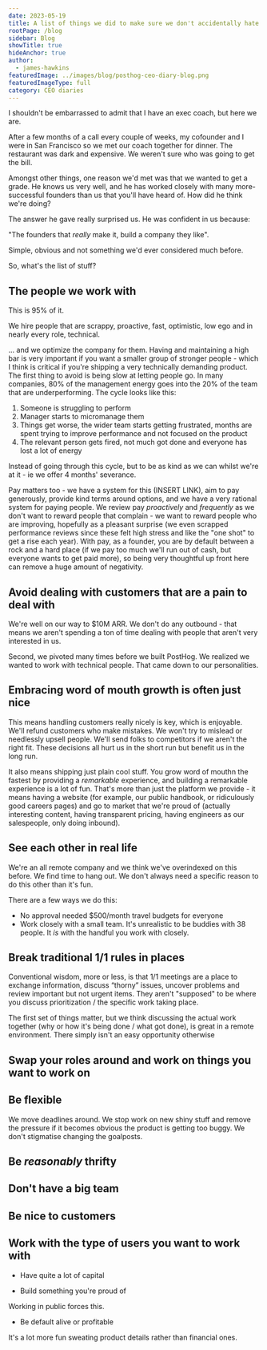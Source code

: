 ```yaml
---
date: 2023-05-19
title: A list of things we did to make sure we don't accidentally hate working at our own company
rootPage: /blog
sidebar: Blog
showTitle: true
hideAnchor: true
author:
  - james-hawkins
featuredImage: ../images/blog/posthog-ceo-diary-blog.png
featuredImageType: full
category: CEO diaries
---
```


I shouldn't be embarrassed to admit that I have an exec coach, but here we are.

After a few months of a call every couple of weeks, my cofounder and I were in San Francisco so we met our coach together for dinner. The restaurant was dark and expensive. We weren't sure who was going to get the bill.

Amongst other things, one reason we'd met was that we wanted to get a grade. He knows us very well, and he has worked closely with many more-successful founders than us that you'll have heard of. How did he think we're doing?

The answer he gave really surprised us. He was confident in us because:

"The founders that _really_ make it, build a company they like".

Simple, obvious and not something we'd ever considered much before.

So, what's the list of stuff?

## The people we work with

This is 95% of it.

We hire people that are scrappy, proactive, fast, optimistic, low ego and in nearly every role, technical.

... and we optimize the company for them. Having and maintaining a high bar is very important if you want a smaller group of stronger people - which I think is critical if you're shipping a very technically demanding product. The first thing to avoid is being slow at letting people go. In many companies, 80% of the management energy goes into the 20% of the team that are underperforming. The cycle looks like this:

1. Someone is struggling to perform
2. Manager starts to micromanage them
3. Things get worse, the wider team starts getting frustrated, months are spent trying to improve performance and not focused on the product
4. The relevant person gets fired, not much got done and everyone has lost a lot of energy

Instead of going through this cycle, but to be as kind as we can whilst we're at it - ie we offer 4 months' severance.

Pay matters too - we have a system for this (INSERT LINK), aim to pay generously, provide kind terms around options, and we have a very rational system for paying people. We review pay _proactively_ and _frequently_ as we don't want to reward people that complain - we want to reward people who are improving, hopefully as a pleasant surprise (we even scrapped performance reviews since these felt high stress and like the "one shot" to get a rise each year). With pay, as a founder, you are by default between a rock and a hard place (if we pay too much we'll run out of cash, but everyone wants to get paid more), so being very thoughtful up front here can remove a huge amount of negativity.

## Avoid dealing with customers that are a pain to deal with

We're well on our way to $10M ARR. We don't do any outbound - that means we aren't spending a ton of time dealing with people that aren't very interested in us.

Second, we pivoted many times before we built PostHog. We realized we wanted to work with technical people. That came down to our personalities.


## Embracing word of mouth growth is often just nice

This means handling customers really nicely is key, which is enjoyable. We'll refund customers who make mistakes. We won't try to mislead or needlessly upsell people. We'll send folks to competitors if we aren't the right fit. These decisions all hurt us in the short run but benefit us in the long run. 

It also means shipping just plain cool stuff. You grow word of mouthn the fastest by providing a _remarkable_ experience, and building a remarkable experience is a lot of fun. That's more than just the platform we provide - it means having a website (for example, our public handbook, or ridiculously good careers pages) and go to market that we're proud of (actually interesting content, having transparent pricing, having engineers as our salespeople, only doing inbound).


## See each other in real life

We're an all remote company and we think we've overindexed on this before. We find time to hang out. We don't always need a specific reason to do this other than it's fun.

There are a few ways we do this:

* No approval needed $500/month travel budgets for everyone
* Work closely with a small team. It's unrealistic to be buddies with 38 people. It _is_ with the handful you work with closely.


## Break traditional 1/1 rules in places

Conventional wisdom, more or less, is that 1/1 meetings are a place to exchange information, discuss “thorny” issues, uncover problems and review important but not urgent items. They aren't "supposed" to be where you discuss prioritization / the specific work taking place.

The first set of things matter, but we think discussing the actual work together (why or how it's being done / what got done), is great in a remote environment. There simply isn't an easy opportunity otherwise


## Swap your roles around and work on things you want to work on

## Be flexible

We move deadlines around. We stop work on new shiny stuff and remove the pressure if it becomes obvious the product is getting too buggy. We don't stigmatise changing the goalposts.

## Be _reasonably_ thrifty

## Don't have a big team

## Be nice to customers

## Work with the type of users you want to work with

* Have quite a lot of capital

* Build something you're proud of

Working in public forces this.

* Be default alive or profitable

It's a lot more fun sweating product details rather than financial ones.
